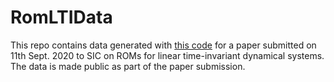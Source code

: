 # RomLTIData

This repo contains data generated with [this code](https://github.com/fnrizzi/ElasticShearWaves) 
for a paper submitted on 11th Sept. 2020 to SIC on ROMs for linear time-invariant dynamical systems. 
The data is made public as part of the paper submission. 
